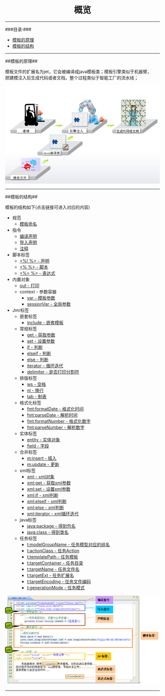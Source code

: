 # <div align="center">概览</div> #

----------

###目录:###

* [模板的原理](#1)
* [模板的结构](#2)

----------

##<span id="1">模板的原理</span>##

模板文件的扩展名为jet，它会被编译成java模板类；模板引擎类似于机器臂，  
把建模注入后生成代码或者文档，整个过程类似于智能工厂的流水线；

![](image/jmr_flow.png)

----------

##<span id="2">模板的结构</span>##

模板的结构如下(点击链接可进入对应的内容)


* 规范
   * <a href="template-name.html">模板命名</a>
* 指令
   * <a href="template-compile.html">编译声明</a>
   * <a href="template-import.html">导入声明</a>
   * <a href="template-comment.html">注释</a>
* 脚本标签
   * <a href="script-declare.html"><%! %> - 声明</a>
   * <a href="script-declare.html"><% %> - 脚本</a>
   * <a href="script-expression.html"><%= %> - 表达式</a>
* 内置对象
   * <a href="out.html">out - 打印</a>
   * context - 参数容器
     * <a href="template-var.html">var - 模板参数</a>
     * <a href="template-session-var.html">sessionVar - 全局参数</a>
* Jmr标签
   * 嵌套标签
     * <a href="tag-include.html">include - 嵌套模板</a>
   * 常规标签
     * <a href="tag-get.html">get - 获取参数</a>
     * <a href="tag-set.html">set - 设置参数</a>
     * <a href="tag-if.html">if - 判断</a>        
     * <a href="tag-elseif.html">elseif - 判断</a>
     * <a href="tag-else.html">else - 判断</a> 
     * <a href="tag-iterator.html">iterator - 循环迭代</a>
     * <a href="tag-delimiter.html">delimiter - 是否打印分割符</a> 
   * 排版标签
     * <a href="tag-ws.html">ws - 空格</a>
     * <a href="tag-nl.html">nl - 换行</a>
     * <a href="tag-tab.html">tab - 制表</a>
   * 格式化标签
     * <a href="tag-fmt-formatDate.html">fmt:formatDate - 格式化时间</a>
     * <a href="tag-fmt-parseDate.html">fmt:parseDate - 解析时间</a>
     * <a href="tag-fmt-formatNumber.html">fmt:formatNumber - 格式化数字</a>
     * <a href="tag-fmt-parseNumber.html">fmt:parseNumber - 解析数字</a>
   * 实体标签
     * <a href="tag-entity.html">entity - 实体对象</a>
     * <a href="tag-field.html">field - 字段</a> 
   * 合并标签
     * <a href="tag-m-insert.html">m:insert - 插入</a>
     * <a href="tag-m-update.html">m:update - 更新</a>  
   * xml标签
     * <a href="tag-xml.html">xml - xml对象</a>  
     * <a href="tag-xml-get.html">xml:get - 获取xml参数</a>
     * <a href="tag-xml-set.html">xml:set - 设置xml参数</a>      
     * <a href="tag-xml-if.html">xml:if - xml判断</a>
     * <a href="tag-xml-elseif.html">xml:elseif - xml判断</a>
     * <a href="tag-xml-else.html">xml:else - xml判断</a>
     * <a href="tag-xml-iterator.html">xml:iterator - xml循环迭代</a> 
   * java标签
     * <a href="tag-java-package.html">java:package - 得到包名</a>   
     * <a href="tag-java-class.html">java:class - 得到类名</a>        
   * 任务标签
     * <a href="task-modelGroupName.html">t:modelGroupName - 任务模型对应的组名</a>
     * <a href="task-tactionClass.html">t:actionClass - 任务Action</a>
     * <a href="task-templatePath.html">t:templatePath - 任务模板</a>
     * <a href="task-targetContainer.html">t:targetContainer - 任务目录</a>
     * <a href="task-targetName.html">t:targetName - 任务文件名</a>
     * <a href="task-targetExt.html">t:targetExt - 任务扩展名</a>
     * <a href="task-targetEncoding.html">t:targetEncoding - 任务文件编码</a>
     * <a href="task-generationMode.html">t:generationMode - 任务模式</a>  

![](image/jmr_editor_intro.png)

----------

